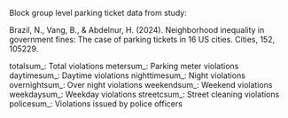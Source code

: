 Block group level parking ticket data from study: 

Brazil, N., Vang, B., & Abdelnur, H. (2024). Neighborhood inequality in government fines: The case of parking tickets in 16 US cities. Cities, 152, 105229.

totalsum_: Total violations
metersum_: Parking meter violations
daytimesum_: Daytime violations
nighttimesum_: Night violations
overnightsum_: Over night violations
weekendsum_: Weekend violations
weekdaysum_: Weekday violations
streetcsum_: Street cleaning violations
policesum_: Violations issued by police officers
